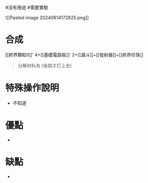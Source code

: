 #沒有用過 #需要實驗 

![[Pasted image 20240614172825.png]]
# 合成
[[終界顆粒II]]' 4+[[基礎電路板]]' 2+[[漏斗]]+[[發射器]]+[[終界珍珠]]
> 分解材料為
	(後期才打上去)
# 特殊操作說明
- 不知道
# 優點
- 
# 缺點
- 